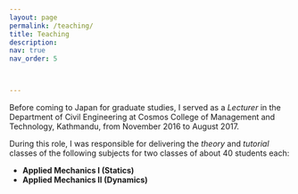 ```yaml
---
layout: page
permalink: /teaching/
title: Teaching
description: 
nav: true
nav_order: 5



---
```


Before coming to Japan for graduate studies, I served as a *Lecturer* in the Department of Civil Engineering at Cosmos College of Management and Technology, Kathmandu, from November 2016 to August 2017. 

During this role, I was responsible for delivering the *theory* and *tutorial* classes of the following subjects for two classes of about 40 students each:

- **Applied Mechanics I (Statics)**
- **Applied Mechanics II (Dynamics)**